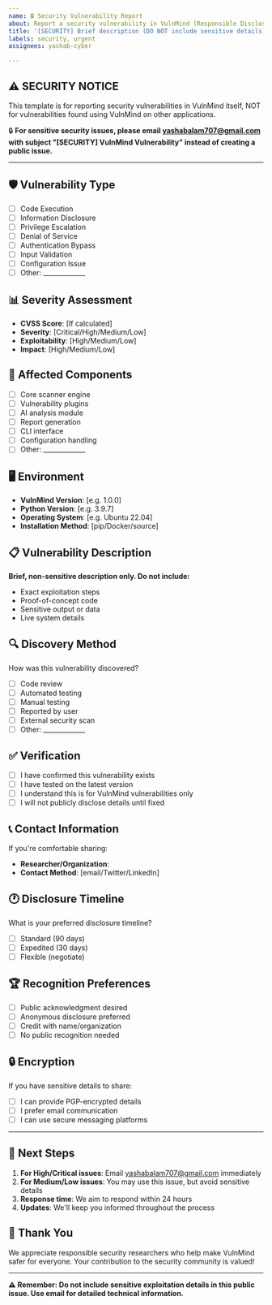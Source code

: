 ```yaml
---
name: 🔒 Security Vulnerability Report
about: Report a security vulnerability in VulnMind (Responsible Disclosure)
title: '[SECURITY] Brief description (DO NOT include sensitive details)'
labels: security, urgent
assignees: yashab-cyber

---
```


## ⚠️ **SECURITY NOTICE**
This template is for reporting security vulnerabilities in VulnMind itself, NOT for vulnerabilities found using VulnMind on other applications.

🔒 **For sensitive security issues, please email yashabalam707@gmail.com with subject "[SECURITY] VulnMind Vulnerability" instead of creating a public issue.**

---

## 🛡️ **Vulnerability Type**
- [ ] Code Execution
- [ ] Information Disclosure
- [ ] Privilege Escalation
- [ ] Denial of Service
- [ ] Authentication Bypass
- [ ] Input Validation
- [ ] Configuration Issue
- [ ] Other: _____________

## 📊 **Severity Assessment**
- **CVSS Score**: [If calculated]
- **Severity**: [Critical/High/Medium/Low]
- **Exploitability**: [High/Medium/Low]
- **Impact**: [High/Medium/Low]

## 🎯 **Affected Components**
- [ ] Core scanner engine
- [ ] Vulnerability plugins
- [ ] AI analysis module
- [ ] Report generation
- [ ] CLI interface
- [ ] Configuration handling
- [ ] Other: _____________

## 🖥️ **Environment**
- **VulnMind Version**: [e.g. 1.0.0]
- **Python Version**: [e.g. 3.9.7]
- **Operating System**: [e.g. Ubuntu 22.04]
- **Installation Method**: [pip/Docker/source]

## 📋 **Vulnerability Description**
**Brief, non-sensitive description only. Do not include:**
- Exact exploitation steps
- Proof-of-concept code
- Sensitive output or data
- Live system details

## 🔍 **Discovery Method**
How was this vulnerability discovered?
- [ ] Code review
- [ ] Automated testing
- [ ] Manual testing
- [ ] Reported by user
- [ ] External security scan
- [ ] Other: _____________

## ✅ **Verification**
- [ ] I have confirmed this vulnerability exists
- [ ] I have tested on the latest version
- [ ] I understand this is for VulnMind vulnerabilities only
- [ ] I will not publicly disclose details until fixed

## 📞 **Contact Information**
If you're comfortable sharing:
- **Researcher/Organization**: 
- **Contact Method**: [email/Twitter/LinkedIn]

## 🕐 **Disclosure Timeline**
What is your preferred disclosure timeline?
- [ ] Standard (90 days)
- [ ] Expedited (30 days)
- [ ] Flexible (negotiate)

## 🏆 **Recognition Preferences**
- [ ] Public acknowledgment desired
- [ ] Anonymous disclosure preferred
- [ ] Credit with name/organization
- [ ] No public recognition needed

## 🔒 **Encryption**
If you have sensitive details to share:
- [ ] I can provide PGP-encrypted details
- [ ] I prefer email communication
- [ ] I can use secure messaging platforms

---

## 📧 **Next Steps**

1. **For High/Critical issues**: Email yashabalam707@gmail.com immediately
2. **For Medium/Low issues**: You may use this issue, but avoid sensitive details
3. **Response time**: We aim to respond within 24 hours
4. **Updates**: We'll keep you informed throughout the process

## 🙏 **Thank You**
We appreciate responsible security researchers who help make VulnMind safer for everyone. Your contribution to the security community is valued!

---

**⚠️ Remember: Do not include sensitive exploitation details in this public issue. Use email for detailed technical information.**

